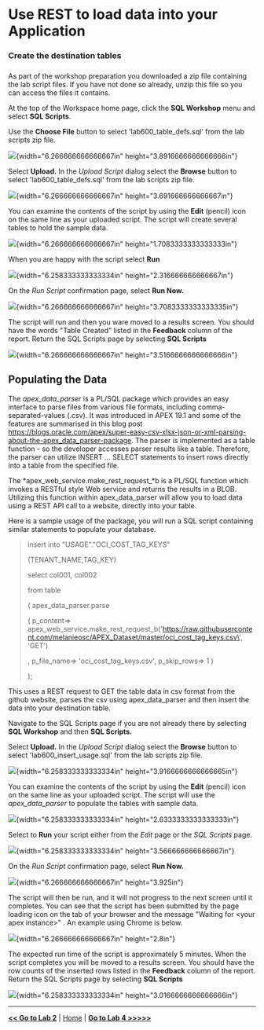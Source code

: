 # Use REST to load data into your Application

### Create the destination tables

### 

As part of the workshop preparation you downloaded a zip file containing
the lab script files. If you have not done so already, unzip this file
so you can access the files it contains.

At the top of the Workspace home page, click the **SQL Workshop** menu
and select **SQL Scripts**.

Use the **Choose File** button to select \'lab600_table_defs.sql\' from
the lab scripts zip file.

![](C:/Users/MEASHWOR/Documents/ADB-APEX/lab600/media/image8.png){width="6.266666666666667in"
height="3.8916666666666666in"}

Select **Upload.** In the *Upload Script* dialog select the **Browse**
button to select \'lab600_table_defs.sql\' from the lab scripts zip
file.

![](C:/Users/MEASHWOR/Documents/ADB-APEX/lab600/media/image9.png){width="6.266666666666667in"
height="3.691666666666667in"}

You can examine the contents of the script by using the **Edit**
(pencil) icon on the same line as your uploaded script. The script will
create several tables to hold the sample data.

![](C:/Users/MEASHWOR/Documents/ADB-APEX/lab600/media/image10.png){width="6.266666666666667in"
height="1.7083333333333333in"}

When you are happy with the script select **Run**

![](C:/Users/MEASHWOR/Documents/ADB-APEX/lab600/media/image11.png){width="6.258333333333334in"
height="2.316666666666667in"}

On the *Run Script* confirmation page, select **Run Now.**

![](C:/Users/MEASHWOR/Documents/ADB-APEX/lab600/media/image12.png){width="6.266666666666667in"
height="3.7083333333333335in"}

The script will run and then you ware moved to a results screen. You
should have the words \"Table Created\" listed in the **Feedback**
column of the report. Return the SQL Scripts page by selecting **SQL
Scripts**

![](C:/Users/MEASHWOR/Documents/ADB-APEX/lab600/media/image13.png){width="6.266666666666667in"
height="3.5166666666666666in"}

Populating the Data
-------------------

The *apex_data_parser* is a PL/SQL package which provides an easy
interface to parse files from various file formats, including
comma-separated-values (.csv). It was introduced in APEX 19.1 and some
of the features are summarised in this blog post
<https://blogs.oracle.com/apex/super-easy-csv-xlsx-json-or-xml-parsing-about-the-apex_data_parser-package>.
The parser is implemented as a table function - so the developer
accesses parser results like a table. Therefore, the parser can utilize
INSERT \... SELECT statements to insert rows directly into a table from
the specified file.

The *apex_web_service.make_rest_request\_*b is a PL/SQL function which
invokes a RESTful style Web service and returns the results in a BLOB.
Utilizing this function within apex_data_parser will allow you to load
data using a REST API call to a website, directly into your table.

Here is a sample usage of the package, you will run a SQL script
containing similar statements to populate your database.

> insert into \"USAGE\".\"OCI_COST_TAG_KEYS\"
>
> (TENANT_NAME,TAG_KEY)
>
> select col001, col002
>
> from table
>
> ( apex_data_parser.parse
>
> ( p_content=\>
> apex_web_service.make_rest_request_b(\'https://raw.githubusercontent.com/melanieosc/APEX_Dataset/master/oci_cost_tag_keys.csv\',
> \'GET\')
>
> , p_file_name=\> \'oci_cost_tag_keys.csv\', p_skip_rows=\> 1 )
>
> );

This uses a REST request to GET the table data in csv format from the
github website, parses the csv using apex_data_parser and then insert
the data into your destination table.

Navigate to the SQL Scripts page if you are not already there by
selecting **SQL Workshop** and then **SQL Scripts.**

Select **Upload.** In the *Upload Script* dialog select the **Browse**
button to select \'lab600_insert_usage.sql\' from the lab scripts zip
file.

![](C:/Users/MEASHWOR/Documents/ADB-APEX/lab600/media/image14.png){width="6.258333333333334in"
height="3.9166666666666665in"}

You can examine the contents of the script by using the **Edit**
(pencil) icon on the same line as your uploaded script. The script will
use the *apex_data_parser* to populate the tables with sample data.

![](C:/Users/MEASHWOR/Documents/ADB-APEX/lab600/media/image15.png){width="6.258333333333334in"
height="2.6333333333333333in"}

Select to **Run** your script either from the *Edit* page or the *SQL
Scripts* page.

![](C:/Users/MEASHWOR/Documents/ADB-APEX/lab600/media/image16.png){width="6.258333333333334in"
height="3.566666666666667in"}

On the *Run Script* confirmation page, select **Run Now.**

![](C:/Users/MEASHWOR/Documents/ADB-APEX/lab600/media/image17.png){width="6.266666666666667in" height="3.925in"}

The script will then be run, and it will not progress to the next screen
until it completes. You can see that the script has been submitted by
the page loading icon on the tab of your browser and the message
\"Waiting for \<your apex instance\>\" . An example using Chrome is
below.

![](C:/Users/MEASHWOR/Documents/ADB-APEX/lab600/media/image18.png){width="6.266666666666667in" height="2.8in"}

The expected run time of the script is approximately 5 minutes. When the
script completes you will be moved to a results screen. You should have
the row counts of the inserted rows listed in the **Feedback** column of
the report. Return the SQL Scripts page by selecting **SQL Scripts**

![](C:/Users/MEASHWOR/Documents/ADB-APEX/lab600/media/image19.png){width="6.258333333333334in"
height="3.0166666666666666in"}


----------------------

[**<< Go to Lab 2**](../lab200/README.md) | [Home](../README.md) | [**Go to Lab 4 >>>>>**](../lab400/README.md)